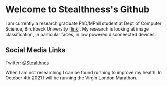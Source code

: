 # Welcome to Stealthness's Github

 I am currently a research graduate PhD/MPhil student at Dept of Computer Science, Birckbeck University [[link](https://www.dcs.bbk.ac.uk/)]. My research is looking at image classification, in particular faces, in low powered disconeected devices.
 
## Social Media Links

Twitter: [@Stealthnes](https://twitter.com/stealthness)
 
 When I am not researching I can be found running to improve my health. In October 4th 2021 I will be running the Virgin London Marathon.

<!--
**stealthness/stealthness** is a ✨ _special_ ✨ repository because its `README.md` (this file) appears on your GitHub profile.

Here are some ideas to get you started:

- 🔭 I’m currently working on ...
- 🌱 I’m currently learning ...
- 👯 I’m looking to collaborate on ...
- 🤔 I’m looking for help with ...
- 💬 Ask me about ...
- 📫 How to reach me: ...
- 😄 Pronouns: ...
- ⚡ Fun fact: ...
-->
